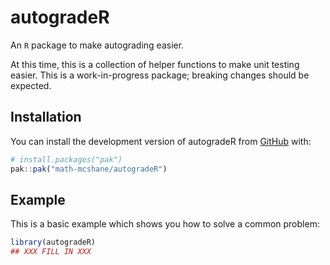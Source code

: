 
<!-- README.md is generated from README.Rmd. Please edit that file -->

<!-- You'll still need to render `README.Rmd` regularly, to keep `README.md` up-to-date. `devtools::build_readme()` is handy for this. -->

# autogradeR

<!-- badges: start -->

<!-- badges: end -->

An `R` package to make autograding easier.

At this time, this is a collection of helper functions to make unit
testing easier. This is a work-in-progress package; breaking changes
should be expected.

## Installation

You can install the development version of autogradeR from
[GitHub](https://github.com/) with:

``` r
# install.packages("pak")
pak::pak("math-mcshane/autogradeR")
```

## Example

This is a basic example which shows you how to solve a common problem:

``` r
library(autogradeR)
## XXX FILL IN XXX
```

